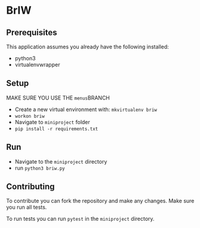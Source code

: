 # BrIW
## Prerequisites
This application assumes you already have the following installed:

- python3
- virtualenvwrapper
## Setup
MAKE SURE YOU USE THE `menus`BRANCH
- Create a new virtual environment with: `mkvirtualenv briw`
- `workon briw`
- Navigate to `miniproject` folder
- `pip install -r requirements.txt`
## Run
- Navigate to the `miniproject` directory
- run `python3 briw.py`
## Contributing
To contribute you can fork the repository and make any changes. Make sure you run all tests.  

To run tests you can run `pytest` in the `miniproject` directory.
